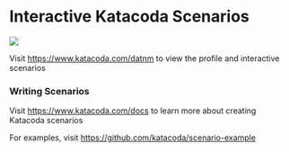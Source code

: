 # Interactive Katacoda Scenarios

[![](http://shields.katacoda.com/katacoda/datnm/count.svg)](https://www.katacoda.com/datnm "Get your profile on Katacoda.com")

Visit https://www.katacoda.com/datnm to view the profile and interactive scenarios

### Writing Scenarios
Visit https://www.katacoda.com/docs to learn more about creating Katacoda scenarios

For examples, visit https://github.com/katacoda/scenario-example
